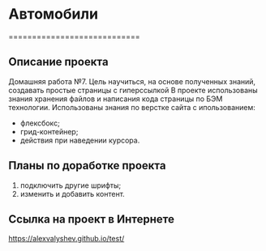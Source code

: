 # **Автомобили**
============================
## **Описание проекта**
Домашняя работа №7.
Цель научиться, на основе полученных знаний, создавать простые страницы с гиперссылкой
В проекте использованы знания хранения файлов и написания кода страницы по БЭМ технологии.
Использованы знания по верстке сайта с ипользованием:
* флексбокс;
* грид-контейнер;
* действия при наведении курсора.

## **Планы по доработке проекта**
1. подключить другие шрифты;
2. изменить и добавить контент.

## **Ссылка на проект в Интернете**
   https://alexvalyshev.github.io/test/
